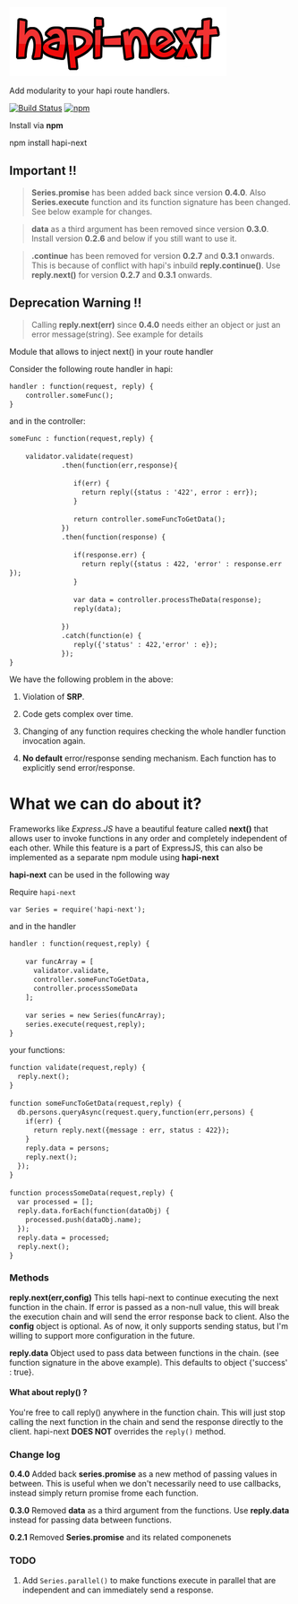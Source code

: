 
<img src="https://github.com/Pranay92/hapi-next/blob/master/hapi-next.png" />

Add modularity to your hapi route handlers.

[![Build Status](https://travis-ci.org/Pranay92/hapi-next.svg?branch=master)](https://travis-ci.org/Pranay92/hapi-next) [![npm](https://img.shields.io/npm/dt/hapi-next.svg)](https://www.npmjs.com/package/hapi-next)

Install via **npm**

npm install hapi-next


## Important !!

> **Series.promise** has been added back since version **0.4.0**. Also **Series.execute** function and its function signature has been changed. See below example for changes.

> **data** as a third argument has been removed since version **0.3.0**. Install version **0.2.6** and below if you still want to use it.

> **.continue** has been removed for version **0.2.7** and **0.3.1** onwards. This is because of conflict with hapi's inbuild **reply.continue()**. Use **reply.next()** for version **0.2.7** and **0.3.1** onwards.

## Deprecation Warning !!

> Calling **reply.next(err)** since **0.4.0** needs either an object or just an error message(string). See example for details


Module that allows to inject next() in your route handler

Consider the following route handler in hapi:

```
handler : function(request, reply) {
    controller.someFunc();
}
```


and in the controller: 

```
someFunc : function(request,reply) {

    validator.validate(request) 
             .then(function(err,response){
             
                if(err) {
                  return reply({status : '422', error : err});
                }
                
                return controller.someFuncToGetData();
             })
             .then(function(response) {
                
                if(response.err) {
                  return reply({status : 422, 'error' : response.err });
                }
                
                var data = controller.processTheData(response);
                reply(data);
                
             })
             .catch(function(e) {
                reply({'status' : 422,'error' : e});
             });
}
```

We have the following problem in the above:

1. Violation of **SRP**.

2. Code gets complex over time. 

3. Changing of any function requires checking the whole handler function invocation again.

4. **No default** error/response sending mechanism. Each function has to explicitly send error/response.


# What we can do about it?

Frameworks like *Express.JS* have a beautiful feature called **next()** that allows user to invoke functions in any order and completely independent of each other. While this feature is a part of ExpressJS, this can also be implemented as a separate npm module using **hapi-next**


**hapi-next** can be used in the following way

Require `hapi-next`
```
var Series = require('hapi-next');
```

and in the handler

```
handler : function(request,reply) {
    
    var funcArray = [
      validator.validate,
      controller.someFuncToGetData,
      controller.processSomeData
    ];
    
    var series = new Series(funcArray);
    series.execute(request,reply);
}

```

your functions:

```
function validate(request,reply) {
  reply.next();
}

function someFuncToGetData(request,reply) {
  db.persons.queryAsync(request.query,function(err,persons) {
    if(err) {
      return reply.next({message : err, status : 422});
    }
    reply.data = persons;
    reply.next();
  });
}

function processSomeData(request,reply) {
  var processed = [];
  reply.data.forEach(function(dataObj) {
    processed.push(dataObj.name);
  });
  reply.data = processed;
  reply.next();
}
```

### Methods

**reply.next(err,config)**  This tells hapi-next to continue executing the next function in the chain. If error is passed as a non-null value, this will break the execution chain and will send the error response back to client. Also the **config** object is optional. As of now, it only supports sending status, but I'm willing to support more configuration in the future. 

**reply.data** Object used to pass data between functions in the chain. (see function signature in the above example). This defaults to object {'success' : true}. 

#### What about reply() ?

You're free to call reply() anywhere in the function chain. This will just stop calling the next function in the chain and send the response directly to the client. hapi-next **DOES NOT** overrides the `reply()` method. 

### Change log

**0.4.0** Added back **series.promise** as a new method of passing values in between. This is useful when we don't necessarily need to use callbacks, instead simply return promise frome each function.

**0.3.0** Removed **data** as a third argument from the functions. Use **reply.data** instead for passing data between functions.

**0.2.1** Removed **Series.promise** and its related componenets


### TODO

1. Add `Series.parallel()` to make functions execute in parallel that are independent and can immediately send a response.

